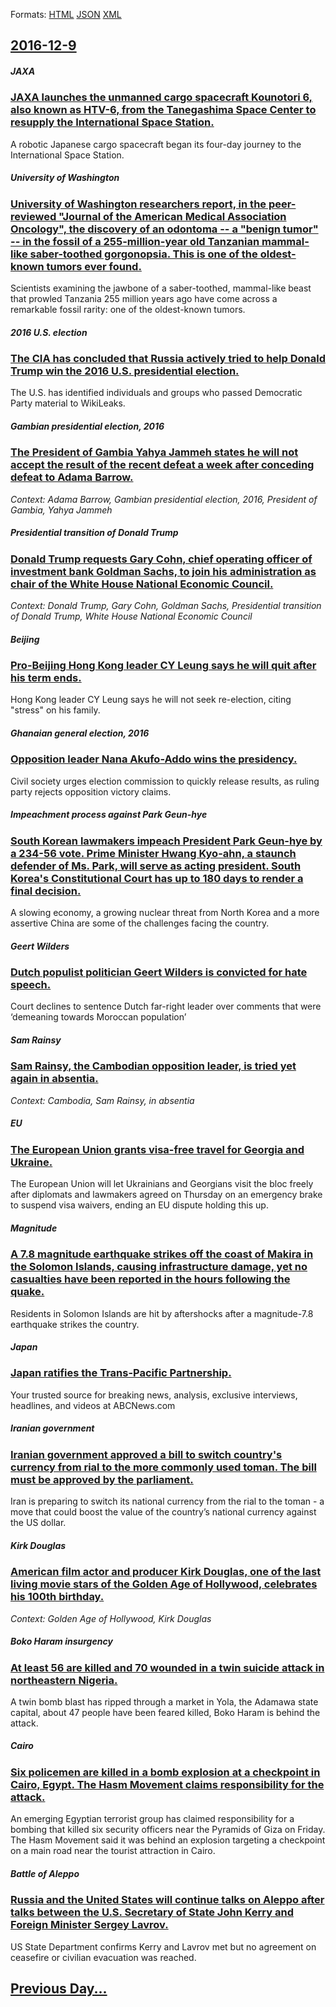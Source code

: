 
Formats: [HTML](2016/12/9/index.html)  [JSON](2016/12/9/index.json)  [XML](2016/12/9/index.xml)  

## [2016-12-9](/news/2016/12/9/index.md)

##### JAXA
### [JAXA launches the unmanned cargo spacecraft Kounotori 6, also known as HTV-6, from the Tanegashima Space Center to resupply the International Space Station. ](/news/2016/12/9/jaxa-launches-the-unmanned-cargo-spacecraft-kounotori-6-also-known-as-htv-6-from-the-tanegashima-space-center-to-resupply-the-internationa.md)
A robotic Japanese cargo spacecraft began its four-day journey to the International Space Station.

##### University of Washington
### [University of Washington researchers report, in the peer-reviewed "Journal of the American Medical Association Oncology", the discovery of an odontoma -- a "benign tumor" -- in the fossil of a 255-million-year old Tanzanian mammal-like saber-toothed gorgonopsia. This is one of the oldest-known tumors ever found. ](/news/2016/12/9/university-of-washington-researchers-report-in-the-peer-reviewed-journal-of-the-american-medical-association-oncology-the-discovery-of-a.md)
Scientists examining the jawbone of a saber-toothed, mammal-like beast that prowled Tanzania 255 million years ago have come across a remarkable fossil rarity: one of the oldest-known tumors.

##### 2016 U.S. election
### [The CIA has concluded that Russia actively tried to help Donald Trump win the 2016 U.S. presidential election. ](/news/2016/12/9/the-cia-has-concluded-that-russia-actively-tried-to-help-donald-trump-win-the-2016-u-s-presidential-election.md)
The U.S. has identified individuals and groups who passed Democratic Party material to WikiLeaks.

##### Gambian presidential election, 2016
### [The President of Gambia Yahya Jammeh states he will not accept the result of the recent defeat a week after conceding defeat to Adama Barrow. ](/news/2016/12/9/the-president-of-gambia-yahya-jammeh-states-he-will-not-accept-the-result-of-the-recent-defeat-a-week-after-conceding-defeat-to-adama-barrow.md)
_Context: Adama Barrow, Gambian presidential election, 2016, President of Gambia, Yahya Jammeh_

##### Presidential transition of Donald Trump
### [ Donald Trump requests Gary Cohn, chief operating officer of investment bank Goldman Sachs, to join his administration as chair of the White House National Economic Council. ](/news/2016/12/9/donald-trump-requests-gary-cohn-chief-operating-officer-of-investment-bank-goldman-sachs-to-join-his-administration-as-chair-of-the-white.md)
_Context: Donald Trump, Gary Cohn, Goldman Sachs, Presidential transition of Donald Trump, White House National Economic Council_

##### Beijing
### [Pro-Beijing Hong Kong leader CY Leung says he will quit after his term ends. ](/news/2016/12/9/pro-beijing-hong-kong-leader-cy-leung-says-he-will-quit-after-his-term-ends.md)
Hong Kong leader CY Leung says he will not seek re-election, citing &quot;stress&quot; on his family.

##### Ghanaian general election, 2016
### [Opposition leader Nana Akufo-Addo wins the presidency. ](/news/2016/12/9/opposition-leader-nana-akufo-addo-wins-the-presidency.md)
Civil society urges election commission to quickly release results, as ruling party rejects opposition victory claims.

##### Impeachment process against Park Geun-hye
### [South Korean lawmakers impeach President Park Geun-hye by a 234-56 vote. Prime Minister Hwang Kyo-ahn, a staunch defender of Ms. Park, will serve as acting president. South Korea's Constitutional Court has up to 180 days to render a final decision. ](/news/2016/12/9/south-korean-lawmakers-impeach-president-park-geun-hye-by-a-234a56-vote-prime-minister-hwang-kyo-ahn-a-staunch-defender-of-ms-park-wil.md)
A slowing economy, a growing nuclear threat from North Korea and a more assertive China are some of the challenges facing the country.

##### Geert Wilders
### [Dutch populist politician Geert Wilders is convicted for hate speech. ](/news/2016/12/9/dutch-populist-politician-geert-wilders-is-convicted-for-hate-speech.md)
Court declines to sentence Dutch far-right leader over comments that were ‘demeaning towards Moroccan population’

##### Sam Rainsy
### [Sam Rainsy, the Cambodian opposition leader, is tried yet again in absentia. ](/news/2016/12/9/sam-rainsy-the-cambodian-opposition-leader-is-tried-yet-again-in-absentia.md)
_Context: Cambodia, Sam Rainsy, in absentia_

##### EU
### [The European Union grants visa-free travel for Georgia and Ukraine. ](/news/2016/12/9/the-european-union-grants-visa-free-travel-for-georgia-and-ukraine.md)
The European Union will let Ukrainians and Georgians visit the bloc freely after diplomats and lawmakers agreed on Thursday on an emergency brake to suspend visa waivers, ending an EU dispute holding this up.

##### Magnitude
### [A 7.8 magnitude earthquake strikes off the coast of Makira in the Solomon Islands, causing infrastructure damage, yet no casualties have been reported in the hours following the quake. ](/news/2016/12/9/a-7-8-magnitude-earthquake-strikes-off-the-coast-of-makira-in-the-solomon-islands-causing-infrastructure-damage-yet-no-casualties-have-bee.md)
Residents in Solomon Islands are hit by aftershocks after a magnitude-7.8 earthquake strikes the country.

##### Japan
### [Japan ratifies the Trans-Pacific Partnership. ](/news/2016/12/9/japan-ratifies-the-trans-pacific-partnership.md)
Your trusted source for breaking news, analysis, exclusive interviews, headlines, and videos at ABCNews.com

##### Iranian government
### [Iranian government approved a bill to switch country's currency from rial to the more commonly used toman. The bill must be approved by the parliament. ](/news/2016/12/9/iranian-government-approved-a-bill-to-switch-country-s-currency-from-rial-to-the-more-commonly-used-toman-the-bill-must-be-approved-by-the.md)
Iran is preparing to switch its national currency from the rial to the toman - a move that could boost the value of the country’s national currency against the US dollar. 

##### Kirk Douglas
### [American film actor and producer Kirk Douglas, one of the last living movie stars of the Golden Age of Hollywood, celebrates his 100th birthday. ](/news/2016/12/9/american-film-actor-and-producer-kirk-douglas-one-of-the-last-living-movie-stars-of-the-golden-age-of-hollywood-celebrates-his-100th-birth.md)
_Context: Golden Age of Hollywood, Kirk Douglas_

##### Boko Haram insurgency
### [ At least 56 are killed and 70 wounded in a twin suicide attack in northeastern Nigeria. ](/news/2016/12/9/at-least-56-are-killed-and-70-wounded-in-a-twin-suicide-attack-in-northeastern-nigeria.md)
A twin bomb blast has ripped through a market in Yola, the Adamawa state capital, about 47 people have been feared killed, Boko Haram is behind the attack.

##### Cairo
### [ Six policemen are killed in a bomb explosion at a checkpoint in Cairo, Egypt. The Hasm Movement claims responsibility for the attack. ](/news/2016/12/9/six-policemen-are-killed-in-a-bomb-explosion-at-a-checkpoint-in-cairo-egypt-the-hasm-movement-claims-responsibility-for-the-attack.md)
An emerging Egyptian terrorist group has claimed responsibility for a bombing that killed six security officers near the Pyramids of Giza on Friday. The Hasm Movement said it was behind an explosion targeting a checkpoint on a main road near the tourist attraction in Cairo.

##### Battle of Aleppo
### [ Russia and the United States will continue talks on Aleppo after talks between the U.S. Secretary of State John Kerry and Foreign Minister Sergey Lavrov. ](/news/2016/12/9/russia-and-the-united-states-will-continue-talks-on-aleppo-after-talks-between-the-u-s-secretary-of-state-john-kerry-and-foreign-minister.md)
US State Department confirms Kerry and Lavrov met but no agreement on ceasefire or civilian evacuation was reached.

## [Previous Day...](/news/2016/12/8/index.md)

